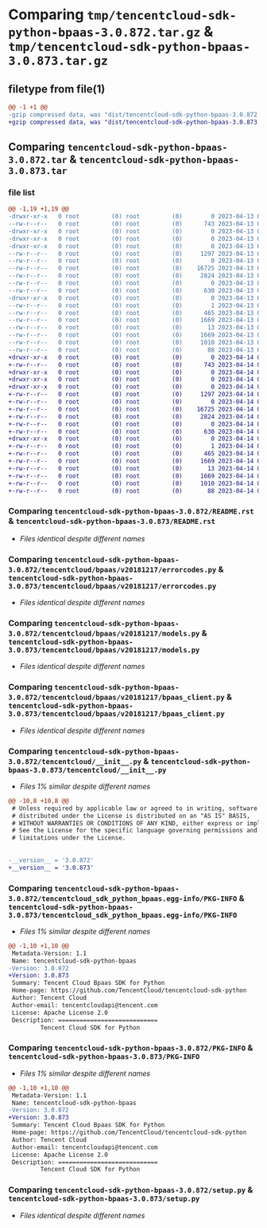 # Comparing `tmp/tencentcloud-sdk-python-bpaas-3.0.872.tar.gz` & `tmp/tencentcloud-sdk-python-bpaas-3.0.873.tar.gz`

## filetype from file(1)

```diff
@@ -1 +1 @@
-gzip compressed data, was "dist/tencentcloud-sdk-python-bpaas-3.0.872.tar", last modified: Thu Apr 13 00:22:14 2023, max compression
+gzip compressed data, was "dist/tencentcloud-sdk-python-bpaas-3.0.873.tar", last modified: Fri Apr 14 00:20:40 2023, max compression
```

## Comparing `tencentcloud-sdk-python-bpaas-3.0.872.tar` & `tencentcloud-sdk-python-bpaas-3.0.873.tar`

### file list

```diff
@@ -1,19 +1,19 @@
-drwxr-xr-x   0 root         (0) root         (0)        0 2023-04-13 00:22:14.000000 tencentcloud-sdk-python-bpaas-3.0.872/
--rw-r--r--   0 root         (0) root         (0)      743 2023-04-13 00:22:13.000000 tencentcloud-sdk-python-bpaas-3.0.872/README.rst
-drwxr-xr-x   0 root         (0) root         (0)        0 2023-04-13 00:22:14.000000 tencentcloud-sdk-python-bpaas-3.0.872/tencentcloud/
-drwxr-xr-x   0 root         (0) root         (0)        0 2023-04-13 00:22:14.000000 tencentcloud-sdk-python-bpaas-3.0.872/tencentcloud/bpaas/
-drwxr-xr-x   0 root         (0) root         (0)        0 2023-04-13 00:22:14.000000 tencentcloud-sdk-python-bpaas-3.0.872/tencentcloud/bpaas/v20181217/
--rw-r--r--   0 root         (0) root         (0)     1297 2023-04-13 00:22:13.000000 tencentcloud-sdk-python-bpaas-3.0.872/tencentcloud/bpaas/v20181217/errorcodes.py
--rw-r--r--   0 root         (0) root         (0)        0 2023-04-13 00:22:13.000000 tencentcloud-sdk-python-bpaas-3.0.872/tencentcloud/bpaas/v20181217/__init__.py
--rw-r--r--   0 root         (0) root         (0)    16725 2023-04-13 00:22:13.000000 tencentcloud-sdk-python-bpaas-3.0.872/tencentcloud/bpaas/v20181217/models.py
--rw-r--r--   0 root         (0) root         (0)     2824 2023-04-13 00:22:13.000000 tencentcloud-sdk-python-bpaas-3.0.872/tencentcloud/bpaas/v20181217/bpaas_client.py
--rw-r--r--   0 root         (0) root         (0)        0 2023-04-13 00:22:13.000000 tencentcloud-sdk-python-bpaas-3.0.872/tencentcloud/bpaas/__init__.py
--rw-r--r--   0 root         (0) root         (0)      630 2023-04-13 00:22:13.000000 tencentcloud-sdk-python-bpaas-3.0.872/tencentcloud/__init__.py
-drwxr-xr-x   0 root         (0) root         (0)        0 2023-04-13 00:22:14.000000 tencentcloud-sdk-python-bpaas-3.0.872/tencentcloud_sdk_python_bpaas.egg-info/
--rw-r--r--   0 root         (0) root         (0)        1 2023-04-13 00:22:14.000000 tencentcloud-sdk-python-bpaas-3.0.872/tencentcloud_sdk_python_bpaas.egg-info/dependency_links.txt
--rw-r--r--   0 root         (0) root         (0)      465 2023-04-13 00:22:14.000000 tencentcloud-sdk-python-bpaas-3.0.872/tencentcloud_sdk_python_bpaas.egg-info/SOURCES.txt
--rw-r--r--   0 root         (0) root         (0)     1669 2023-04-13 00:22:14.000000 tencentcloud-sdk-python-bpaas-3.0.872/tencentcloud_sdk_python_bpaas.egg-info/PKG-INFO
--rw-r--r--   0 root         (0) root         (0)       13 2023-04-13 00:22:14.000000 tencentcloud-sdk-python-bpaas-3.0.872/tencentcloud_sdk_python_bpaas.egg-info/top_level.txt
--rw-r--r--   0 root         (0) root         (0)     1669 2023-04-13 00:22:14.000000 tencentcloud-sdk-python-bpaas-3.0.872/PKG-INFO
--rw-r--r--   0 root         (0) root         (0)     1010 2023-04-13 00:22:13.000000 tencentcloud-sdk-python-bpaas-3.0.872/setup.py
--rw-r--r--   0 root         (0) root         (0)       88 2023-04-13 00:22:14.000000 tencentcloud-sdk-python-bpaas-3.0.872/setup.cfg
+drwxr-xr-x   0 root         (0) root         (0)        0 2023-04-14 00:20:40.000000 tencentcloud-sdk-python-bpaas-3.0.873/
+-rw-r--r--   0 root         (0) root         (0)      743 2023-04-14 00:20:40.000000 tencentcloud-sdk-python-bpaas-3.0.873/README.rst
+drwxr-xr-x   0 root         (0) root         (0)        0 2023-04-14 00:20:40.000000 tencentcloud-sdk-python-bpaas-3.0.873/tencentcloud/
+drwxr-xr-x   0 root         (0) root         (0)        0 2023-04-14 00:20:40.000000 tencentcloud-sdk-python-bpaas-3.0.873/tencentcloud/bpaas/
+drwxr-xr-x   0 root         (0) root         (0)        0 2023-04-14 00:20:40.000000 tencentcloud-sdk-python-bpaas-3.0.873/tencentcloud/bpaas/v20181217/
+-rw-r--r--   0 root         (0) root         (0)     1297 2023-04-14 00:20:40.000000 tencentcloud-sdk-python-bpaas-3.0.873/tencentcloud/bpaas/v20181217/errorcodes.py
+-rw-r--r--   0 root         (0) root         (0)        0 2023-04-14 00:20:40.000000 tencentcloud-sdk-python-bpaas-3.0.873/tencentcloud/bpaas/v20181217/__init__.py
+-rw-r--r--   0 root         (0) root         (0)    16725 2023-04-14 00:20:40.000000 tencentcloud-sdk-python-bpaas-3.0.873/tencentcloud/bpaas/v20181217/models.py
+-rw-r--r--   0 root         (0) root         (0)     2824 2023-04-14 00:20:40.000000 tencentcloud-sdk-python-bpaas-3.0.873/tencentcloud/bpaas/v20181217/bpaas_client.py
+-rw-r--r--   0 root         (0) root         (0)        0 2023-04-14 00:20:40.000000 tencentcloud-sdk-python-bpaas-3.0.873/tencentcloud/bpaas/__init__.py
+-rw-r--r--   0 root         (0) root         (0)      630 2023-04-14 00:20:40.000000 tencentcloud-sdk-python-bpaas-3.0.873/tencentcloud/__init__.py
+drwxr-xr-x   0 root         (0) root         (0)        0 2023-04-14 00:20:40.000000 tencentcloud-sdk-python-bpaas-3.0.873/tencentcloud_sdk_python_bpaas.egg-info/
+-rw-r--r--   0 root         (0) root         (0)        1 2023-04-14 00:20:40.000000 tencentcloud-sdk-python-bpaas-3.0.873/tencentcloud_sdk_python_bpaas.egg-info/dependency_links.txt
+-rw-r--r--   0 root         (0) root         (0)      465 2023-04-14 00:20:40.000000 tencentcloud-sdk-python-bpaas-3.0.873/tencentcloud_sdk_python_bpaas.egg-info/SOURCES.txt
+-rw-r--r--   0 root         (0) root         (0)     1669 2023-04-14 00:20:40.000000 tencentcloud-sdk-python-bpaas-3.0.873/tencentcloud_sdk_python_bpaas.egg-info/PKG-INFO
+-rw-r--r--   0 root         (0) root         (0)       13 2023-04-14 00:20:40.000000 tencentcloud-sdk-python-bpaas-3.0.873/tencentcloud_sdk_python_bpaas.egg-info/top_level.txt
+-rw-r--r--   0 root         (0) root         (0)     1669 2023-04-14 00:20:40.000000 tencentcloud-sdk-python-bpaas-3.0.873/PKG-INFO
+-rw-r--r--   0 root         (0) root         (0)     1010 2023-04-14 00:20:40.000000 tencentcloud-sdk-python-bpaas-3.0.873/setup.py
+-rw-r--r--   0 root         (0) root         (0)       88 2023-04-14 00:20:40.000000 tencentcloud-sdk-python-bpaas-3.0.873/setup.cfg
```

### Comparing `tencentcloud-sdk-python-bpaas-3.0.872/README.rst` & `tencentcloud-sdk-python-bpaas-3.0.873/README.rst`

 * *Files identical despite different names*

### Comparing `tencentcloud-sdk-python-bpaas-3.0.872/tencentcloud/bpaas/v20181217/errorcodes.py` & `tencentcloud-sdk-python-bpaas-3.0.873/tencentcloud/bpaas/v20181217/errorcodes.py`

 * *Files identical despite different names*

### Comparing `tencentcloud-sdk-python-bpaas-3.0.872/tencentcloud/bpaas/v20181217/models.py` & `tencentcloud-sdk-python-bpaas-3.0.873/tencentcloud/bpaas/v20181217/models.py`

 * *Files identical despite different names*

### Comparing `tencentcloud-sdk-python-bpaas-3.0.872/tencentcloud/bpaas/v20181217/bpaas_client.py` & `tencentcloud-sdk-python-bpaas-3.0.873/tencentcloud/bpaas/v20181217/bpaas_client.py`

 * *Files identical despite different names*

### Comparing `tencentcloud-sdk-python-bpaas-3.0.872/tencentcloud/__init__.py` & `tencentcloud-sdk-python-bpaas-3.0.873/tencentcloud/__init__.py`

 * *Files 1% similar despite different names*

```diff
@@ -10,8 +10,8 @@
 # Unless required by applicable law or agreed to in writing, software
 # distributed under the License is distributed on an "AS IS" BASIS,
 # WITHOUT WARRANTIES OR CONDITIONS OF ANY KIND, either express or implied.
 # See the License for the specific language governing permissions and
 # limitations under the License.
 
 
-__version__ = '3.0.872'
+__version__ = '3.0.873'
```

### Comparing `tencentcloud-sdk-python-bpaas-3.0.872/tencentcloud_sdk_python_bpaas.egg-info/PKG-INFO` & `tencentcloud-sdk-python-bpaas-3.0.873/tencentcloud_sdk_python_bpaas.egg-info/PKG-INFO`

 * *Files 1% similar despite different names*

```diff
@@ -1,10 +1,10 @@
 Metadata-Version: 1.1
 Name: tencentcloud-sdk-python-bpaas
-Version: 3.0.872
+Version: 3.0.873
 Summary: Tencent Cloud Bpaas SDK for Python
 Home-page: https://github.com/TencentCloud/tencentcloud-sdk-python
 Author: Tencent Cloud
 Author-email: tencentcloudapi@tencent.com
 License: Apache License 2.0
 Description: ============================
         Tencent Cloud SDK for Python
```

### Comparing `tencentcloud-sdk-python-bpaas-3.0.872/PKG-INFO` & `tencentcloud-sdk-python-bpaas-3.0.873/PKG-INFO`

 * *Files 1% similar despite different names*

```diff
@@ -1,10 +1,10 @@
 Metadata-Version: 1.1
 Name: tencentcloud-sdk-python-bpaas
-Version: 3.0.872
+Version: 3.0.873
 Summary: Tencent Cloud Bpaas SDK for Python
 Home-page: https://github.com/TencentCloud/tencentcloud-sdk-python
 Author: Tencent Cloud
 Author-email: tencentcloudapi@tencent.com
 License: Apache License 2.0
 Description: ============================
         Tencent Cloud SDK for Python
```

### Comparing `tencentcloud-sdk-python-bpaas-3.0.872/setup.py` & `tencentcloud-sdk-python-bpaas-3.0.873/setup.py`

 * *Files identical despite different names*


